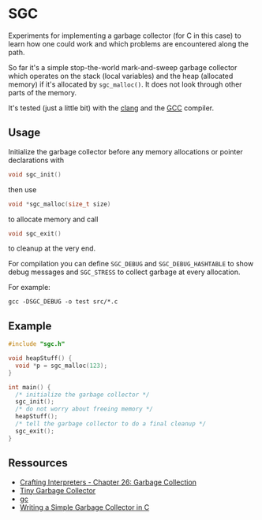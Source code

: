 # SGC

Experiments for implementing a garbage collector (for C in this case)
to learn how one could work and which problems are encountered along
the path.

So far it's a simple stop-the-world mark-and-sweep garbage collector which
operates on the stack (local variables) and the heap (allocated memory) if
it's allocated by ``sgc_malloc()``. It does not look through other parts
of the memory.

It's tested (just a little bit) with the [clang](https://clang.llvm.org/)
and the [GCC](https://gcc.gnu.org/) compiler.

## Usage
Initialize the garbage collector before any memory allocations or pointer
declarations with
```C
void sgc_init()
```
then use
```C
void *sgc_malloc(size_t size)
```
to allocate memory and call
```C
void sgc_exit()
```
to cleanup at the very end.

For compilation you can define ``SGC_DEBUG`` and ``SGC_DEBUG_HASHTABLE``
to show debug messages and
``SGC_STRESS`` to collect garbage at every allocation.

For example:
```
gcc -DSGC_DEBUG -o test src/*.c
```

## Example

```C
#include "sgc.h"

void heapStuff() {
  void *p = sgc_malloc(123);
}

int main() {
  /* initialize the garbage collector */
  sgc_init();
  /* do not worry about freeing memory */
  heapStuff();
  /* tell the garbage collector to do a final cleanup */
  sgc_exit();
}
```

## Ressources

- [Crafting Interpreters - Chapter 26: Garbage Collection](https://craftinginterpreters.com/garbage-collection.html)
- [Tiny Garbage Collector](https://github.com/orangeduck/tgc)
- [gc](https://github.com/mkirchner/gc)
- [Writing a Simple Garbage Collector in C](https://maplant.com/2020-04-25-Writing-a-Simple-Garbage-Collector-in-C.html)
